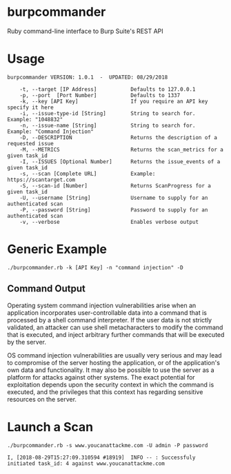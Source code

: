 # burpcommander
Ruby command-line interface to Burp Suite's REST API

# Usage
	burpcommander VERSION: 1.0.1  -  UPDATED: 08/29/2018

    	-t, --target [IP Address]           Defaults to 127.0.0.1
    	-p, --port  [Port Number]           Defaults to 1337
    	-k, --key [API Key]                 If you require an API key specify it here
    	-i, --issue-type-id [String]        String to search for.  Example: "1048832"
    	-n, --issue-name [String]           String to search for.  Example: "Command Injection"
    	-D, --DESCRIPTION                   Returns the description of a requested issue
    	-M, --METRICS                       Returns the scan_metrics for a given task_id
    	-I, --ISSUES [Optional Number]      Returns the issue_events of a given task_id
    	-s, --scan [Complete URL]           Example: https://scantarget.com
    	-S, --scan-id [Number]              Returns ScanProgress for a given task_id
    	-U, --username [String]             Username to supply for an authenticated scan
    	-P, --password [String]             Password to supply for an authenticated scan
    	-v, --verbose                       Enables verbose output


# Generic Example
	./burpcommander.rb -k [API Key] -n "command injection" -D

## Command Output
<p>Operating system command injection vulnerabilities arise when an application incorporates user-controllable data into a command that is processed by a shell command interpreter. If the user data is not strictly validated, an attacker can use shell metacharacters to modify the command that is executed, and inject arbitrary further commands that will be executed by the server.</p> 
<p>OS command injection vulnerabilities are usually very serious and may lead to compromise of the server hosting the application, or of the application's own data and functionality. It may also be possible to use the server as a platform for attacks against other systems. The exact potential for exploitation depends upon the security context in which the command is executed, and the privileges that this context has regarding sensitive resources on the server.</p>                                

# Launch a Scan
	./burpcommander.rb -s www.youcanattackme.com -U admin -P password

	I, [2018-08-29T15:27:09.310594 #18919]  INFO -- : Successfuly initiated task_id: 4 against www.youcanattackme.com

